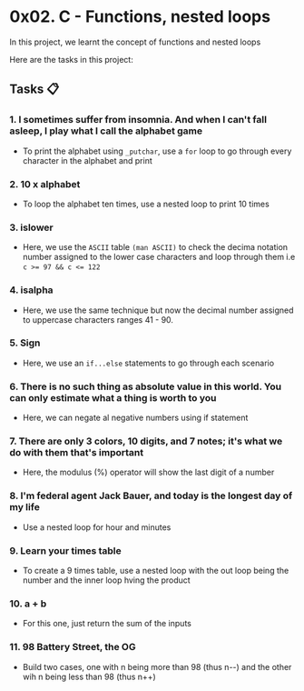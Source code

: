 # 0x02. C - Functions, nested loops
In this project, we learnt the concept of functions and nested loops <br>


Here are the tasks in this project: <br>
## Tasks :clipboard:
### 1. I sometimes suffer from insomnia. And when I can't fall asleep, I play what I call the alphabet game
- To print the alphabet using ``_putchar``, use a ``for`` loop to go through every character in the alphabet and print

### 2. 10 x alphabet
- To loop the alphabet ten times, use a nested loop to print 10 times

### 3. islower
- Here, we use the ``ASCII`` table ``(man ASCII)`` to check the decima notation number assigned to the lower case characters and loop through them i.e ``c >= 97 && c <= 122``

### 4. isalpha
- Here, we use the same technique but now the decimal number assigned to uppercase characters ranges  41 - 90.

### 5. Sign
- Here, we use an ``if...else`` statements to go through each scenario

### 6. There is no such thing as absolute value in this world. You can only estimate what a thing is worth to you
- Here, we can negate al negative numbers using if statement

### 7. There are only 3 colors, 10 digits, and 7 notes; it's what we do with them that's important
- Here, the modulus (%) operator will show the last digit of a number

### 8. I'm federal agent Jack Bauer, and today is the longest day of my life
- Use a nested loop for hour and minutes

### 9. Learn your times table
- To create a 9 times table, use a nested loop with the out loop being the number and the inner loop hving the product

### 10. a + b
- For this one, just return the sum of the inputs

### 11. 98 Battery Street, the OG
- Build two cases, one with n being more than 98 (thus n--) and the other wih n being less than 98 (thus n++)
